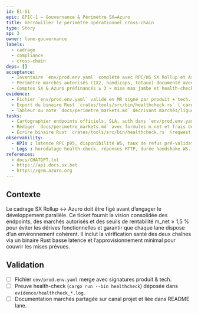 ```yaml
---
id: E1-S1
epic: EPIC-1 — Gouvernance & Périmètre SX↔Azuro
title: Verrouiller le périmètre opérationnel cross-chain
type: Story
sp: 3
owner: lane-gouvernance
labels:
  - cadrage
  - compliance
  - cross-chain
deps: []
acceptance:
  - Inventaire `env/prod.env.yaml` complété avec RPC/WS SX Rollup et Arbitrum One (Azuro) et leurs latences cibles ≤ 250 ms.
  - Périmètre marchés autorisés (1X2, handicaps, totaux) documenté avec fenêtres horaires et seuil m_net ≥ 1,5 %.
  - Comptes SX & Azuro préfinancés ≥ 3 × mise max jambe et health-check Rust (`cargo run --bin healthcheck`) HTTP 200 / WS open archivé.
evidence:
  - Fichier `env/prod.env.yaml` validé en MR signé par produit + tech.
  - Export du binaire Rust `crates/tools/src/bin/healthcheck.rs` (`cargo run --bin healthcheck`) montrant endpoints OK et latences.
  - Tableur ou note `docs/perimetre_markets.md` décrivant marchés/ligues et seuils.
tasks:
  - Cartographier endpoints officiels, SLA, auth dans `env/prod.env.yaml`.
  - Rédiger `docs/perimetre_markets.md` avec formules m_net et frais détaillés.
  - Écrire binaire Rust `crates/tools/src/bin/healthcheck.rs` (reqwest + tokio-tungstenite) et stocker sortie dans `evidence/`.
observability:
  - KPIs : latence RPC p95, disponibilité WS, taux de refus pré-validation.
  - Logs : horodatage health-check, réponses HTTP, durée handshake WS.
references:
  - docs/CHATGPT.txt
  - https://api.docs.sx.bet
  - https://gem.azuro.org
---
```


## Contexte
Le cadrage SX Rollup ↔ Azuro doit être figé avant d’engager le développement parallèle. Ce ticket fournit la vision consolidée des endpoints, des marchés autorisés et des seuils de rentabilité m_net ≥ 1,5 % pour éviter les dérives fonctionnelles et garantir que chaque lane dispose d’un environnement cohérent. Il inclut la vérification santé des deux chaînes via un binaire Rust basse latence et l’approvisionnement minimal pour couvrir les mises prévues.

## Validation
- [ ] Fichier `env/prod.env.yaml` merge avec signatures produit & tech.
- [ ] Preuve health-check (`cargo run --bin healthcheck`) déposée dans `evidence/healthcheck_*.log`.
- [ ] Documentation marchés partagée sur canal projet et liée dans README lane.
